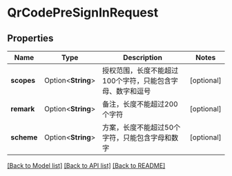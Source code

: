 # QrCodePreSignInRequest

## Properties

Name | Type | Description | Notes
------------ | ------------- | ------------- | -------------
**scopes** | Option<**String**> | 授权范围，长度不能超过100个字符，只能包含字母、数字和逗号 | [optional]
**remark** | Option<**String**> | 备注，长度不能超过200个字符 | [optional]
**scheme** | Option<**String**> | 方案，长度不能超过50个字符，只能包含字母和数字 | [optional]

[[Back to Model list]](../README.md#documentation-for-models) [[Back to API list]](../README.md#documentation-for-api-endpoints) [[Back to README]](../README.md)


